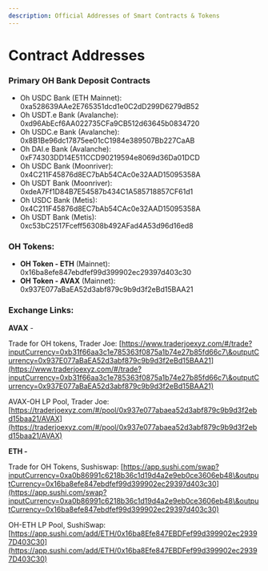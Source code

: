 ```yaml
---
description: Official Addresses of Smart Contracts & Tokens
---
```


# Contract Addresses

### Primary OH Bank Deposit Contracts

* Oh USDC Bank (ETH Mainnet): 0xa528639AAe2E765351dcd1e0C2dD299D6279dB52
* Oh USDT.e Bank (Avalanche): 0xd96AbEcf6AA022735CFa9CB512d63645b0834720
* Oh USDC.e Bank (Avalanche): 0x8B1Be96dc17875ee01cC1984e389507Bb227CaAB
* Oh DAI.e Bank (Avalanche): 0xF74303DD14E511CCD90219594e8069d36Da01DCD
* Oh USDC Bank (Moonriver): 0x4C211F45876d8EC7bAb54CAc0e32AAD15095358A
* Oh USDT Bank (Moonriver): 0xdeA7Ff1D84B7E54587b434C1A585718857CF61d1
* Oh USDC Bank (Metis): 0x4C211F45876d8EC7bAb54CAc0e32AAD15095358A
* Oh USDT Bank (Metis): 0xc53bC2517Fceff56308b492AFad4A53d96d16ed8



### **OH Tokens:**&#x20;

* **OH Token - ETH** (Mainnet): 0x16ba8efe847ebdfef99d399902ec29397d403c30
* **OH Token - AVAX** (Mainnet): 0x937E077aBaEA52d3abf879c9b9d3f2eBd15BAA21



### Exchange Links:

**AVAX** -&#x20;

Trade for OH tokens, Trader Joe: [https://www.traderjoexyz.com/#/trade?inputCurrency=0xb31f66aa3c1e785363f0875a1b74e27b85fd66c7\&outputCurrency=0x937E077aBaEA52d3abf879c9b9d3f2eBd15BAA21](https://www.traderjoexyz.com/#/trade?inputCurrency=0xb31f66aa3c1e785363f0875a1b74e27b85fd66c7\&outputCurrency=0x937E077aBaEA52d3abf879c9b9d3f2eBd15BAA21)

AVAX-OH LP Pool, Trader Joe: [https://traderjoexyz.com/#/pool/0x937e077abaea52d3abf879c9b9d3f2ebd15baa21/AVAX](https://traderjoexyz.com/#/pool/0x937e077abaea52d3abf879c9b9d3f2ebd15baa21/AVAX)

**ETH -**

Trade for OH Tokens, Sushiswap: [https://app.sushi.com/swap?inputCurrency=0xa0b86991c6218b36c1d19d4a2e9eb0ce3606eb48\&outputCurrency=0x16ba8efe847ebdfef99d399902ec29397d403c30](https://app.sushi.com/swap?inputCurrency=0xa0b86991c6218b36c1d19d4a2e9eb0ce3606eb48\&outputCurrency=0x16ba8efe847ebdfef99d399902ec29397d403c30)

OH-ETH LP Pool, SushiSwap: [https://app.sushi.com/add/ETH/0x16ba8Efe847EBDFef99d399902ec29397D403C30](https://app.sushi.com/add/ETH/0x16ba8Efe847EBDFef99d399902ec29397D403C30)

